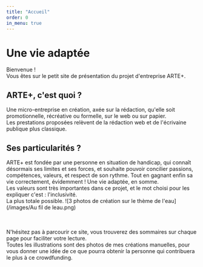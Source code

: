 ```yaml
---
title: "Accueil"
order: 0
in_menu: true
---
```

# Une vie adaptée

Bienvenue !  
Vous êtes sur le petit site de présentation du projet d'entreprise ARTE+.

## ARTE+, c'est quoi ?  
Une micro-entreprise en création, axée sur la rédaction, qu'elle soit promotionnelle, récréative ou formelle, sur le web ou sur papier.  
Les prestations proposées relèvent de la rédaction web et de l'écrivaine publique plus classique.

## Ses particularités ?  
ARTE+ est fondée par une personne en situation de handicap, qui connaît désormais ses limites et ses forces, et souhaite pouvoir concilier passions, compétences, valeurs, et respect de son rythme. Tout en gagnant enfin sa vie correctement, évidemment ! Une vie adaptée, en somme.  
Les valeurs sont très importantes dans ce projet, et le mot choisi pour les expliquer c'est : l'inclusivité.  
La plus totale possible.
![3 photos de création sur le thème de l'eau](/images/Au fil de leau.png)

<br>
<br>
N'hésitez pas à parcourir ce site, vous trouverez des sommaires sur chaque page pour faciliter votre lecture. <br>
Toutes les illustrations sont des photos de mes créations manuelles, pour vous donner une idée de ce que pourra obtenir la personne qui contribuera le plus à ce crowdfunding. 